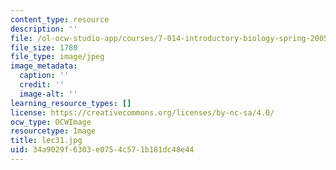 ```yaml
---
content_type: resource
description: ''
file: /ol-ocw-studio-app/courses/7-014-introductory-biology-spring-2005/34a9029f6303e0754c571b181dc48e44_lec31.jpg
file_size: 1780
file_type: image/jpeg
image_metadata:
  caption: ''
  credit: ''
  image-alt: ''
learning_resource_types: []
license: https://creativecommons.org/licenses/by-nc-sa/4.0/
ocw_type: OCWImage
resourcetype: Image
title: lec31.jpg
uid: 34a9029f-6303-e075-4c57-1b181dc48e44
---
```

